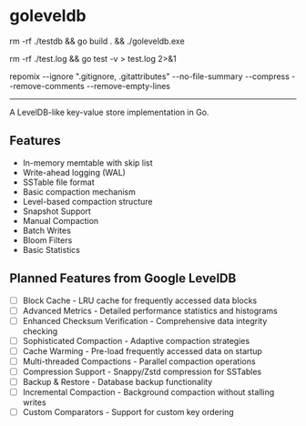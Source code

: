 # goleveldb

rm -rf ./testdb && go build . && ./goleveldb.exe

rm -rf ./test.log && go test -v > test.log 2>&1

repomix --ignore ".gitignore, .gitattributes" --no-file-summary --compress --remove-comments --remove-empty-lines

-----

A LevelDB-like key-value store implementation in Go.

## Features
- In-memory memtable with skip list
- Write-ahead logging (WAL)
- SSTable file format
- Basic compaction mechanism
- Level-based compaction structure
- Snapshot Support
- Manual Compaction
- Batch Writes
- Bloom Filters
- Basic Statistics

## Planned Features from Google LevelDB
- [ ] Block Cache - LRU cache for frequently accessed data blocks
- [ ] Advanced Metrics - Detailed performance statistics and histograms
- [ ] Enhanced Checksum Verification - Comprehensive data integrity checking
- [ ] Sophisticated Compaction - Adaptive compaction strategies
- [ ] Cache Warming - Pre-load frequently accessed data on startup
- [ ] Multi-threaded Compactions - Parallel compaction operations
- [ ] Compression Support - Snappy/Zstd compression for SSTables
- [ ] Backup & Restore - Database backup functionality
- [ ] Incremental Compaction - Background compaction without stalling writes
- [ ] Custom Comparators - Support for custom key ordering
